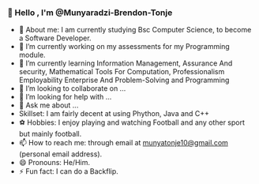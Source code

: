 ### 👋 Hello , I'm @Munyaradzi-Brendon-Tonje 
- 👀 About me: I am currently studying Bsc Computer Science, to become a Software Developer.
- 🔭 I’m currently working on my assessments for my Programming module.
- 🌱 I’m currently learning Information Management, Assurance And security, Mathematical Tools For Computation, Professionalism Employability Enterprise And Problem-Solving and Programming
- 👯 I’m looking to collaborate on ...
- 🤔 I’m looking for help with ...
- 💬 Ask me about ...
- Skillset: I am fairly decent at using Phython, Java and C++
- ⚽ Hobbies: I enjoy playing and watching Football and any other sport but mainly football.
- 📫 How to reach me: through email at munyatonje10@gmail.com (personal email address).
- 😄 Pronouns: He/Him.
- ⚡ Fun fact: I can do a Backflip.


